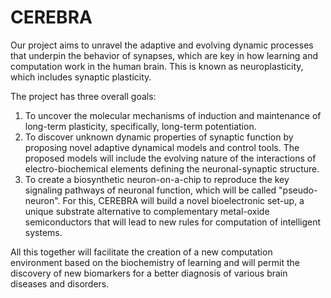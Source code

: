 # CEREBRA
Our project aims to unravel the adaptive and evolving dynamic processes that underpin the behavior of synapses, 
which are key in how learning and computation work in the human brain. This is known as neuroplasticity, which includes synaptic plasticity.

The project has three overall goals:

1) To uncover the molecular mechanisms of induction and maintenance of long-term plasticity, specifically, long-term potentiation.
2) To discover unknown dynamic properties of synaptic function by proposing novel adaptive dynamical models and control tools. The proposed models will include the evolving nature of the interactions of electro-biochemical elements defining the neuronal-synaptic structure.
3) To create a biosynthetic neuron-on-a-chip to reproduce the key signaling pathways of neuronal function, which will be called "pseudo-neuron". For this, CEREBRA will build a novel bioelectronic set-up, a unique substrate alternative to complementary metal-oxide semiconductors that will lead to new rules for computation of intelligent systems.

All this together will facilitate the creation of a new computation environment based on the biochemistry of learning and will permit the discovery of new biomarkers for a better diagnosis of various brain diseases and disorders.

